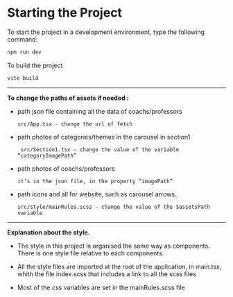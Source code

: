 # Starting the Project

To start the project in a development environment, type the following command:

```sh
npm run dev
```

To build the project

```sh
vite build
```

---

**To change the paths of assets if needed :**

- path json file containing all the data of coachs/professors
    ```
    src/App.tsx - change the url of fetch
    ```

- path photos of categories/themes in the carousel in section1
    
    ```
     src/Section1.tsx - change the value of the variable “categoryImagePath”
    ```
    
- path photos of coachs/professors
    
    ```
    it’s in the json file, in the property “imagePath”
    ```
    
- path icons and all for website, such as carousel arrows..
    
    ```
    src/style/mainRules.scss - change the value of the $assetsPath variable
    ```

---

**Explanation about the style.**

- The style in this project is organised the same way as components. There is one style file relative to each components.

- All the style files are imported at the root of the application, in main.tsx, whith the file index.scss that includes a link to all the scss files

- Most of the css variables are set in the mainRules.scss file